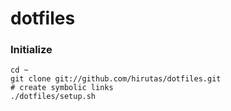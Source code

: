 # dotfiles

### Initialize

    cd ~
    git clone git://github.com/hirutas/dotfiles.git
    # create symbolic links
    ./dotfiles/setup.sh

